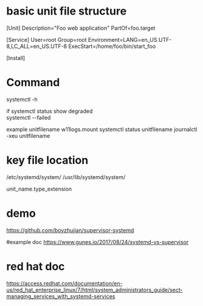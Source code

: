 # basic unit file structure
[Unit]
Description="Foo web application"
PartOf=foo.target

[Service]
User=root 
Group=root
Environment=LANG=en_US.UTF-8,LC_ALL=en_US.UTF-8
ExecStart=/home/foo/bin/start_foo

[Install]



# Command
systemctl  -h 

if systemctl status   show degraded  
systemctl --failed

example unitfilename w11logs.mount
 systemctl status  unitfilename
 journalctl -xeu unitfilename
 
 
 # key  file location
 /etc/systemd/system/ 
 /usr/lib/systemd/system/
 
 unit_name.type_extension





# demo
https://github.com/boyzhujian/supervisor-systemd

#example doc
https://www.gunes.io/2017/08/24/systemd-vs-supervisor


# red hat doc

https://access.redhat.com/documentation/en-us/red_hat_enterprise_linux/7/html/system_administrators_guide/sect-managing_services_with_systemd-services
